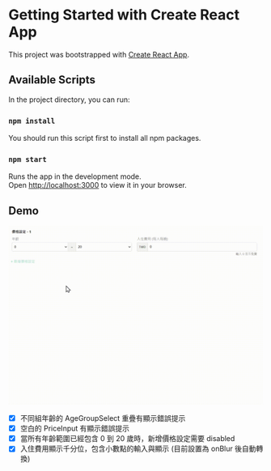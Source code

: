 # Getting Started with Create React App

This project was bootstrapped with [Create React App](https://github.com/facebook/create-react-app).

## Available Scripts

In the project directory, you can run:

### `npm install`

You should run this script first to install all npm packages.

### `npm start`

Runs the app in the development mode.\
Open [http://localhost:3000](http://localhost:3000) to view it in your browser.


## Demo

![Demo](./public/demo.gif)

- [x] 不同組年齡的 AgeGroupSelect 重疊有顯示錯誤提示
- [x] 空白的 PriceInput 有顯示錯誤提示
- [x] 當所有年齡範圍已經包含 0 到 20 歲時，新增價格設定需要 disabled
- [x] 入住費用顯示千分位，包含小數點的輸入與顯示 (目前設置為 onBlur 後自動轉換)
